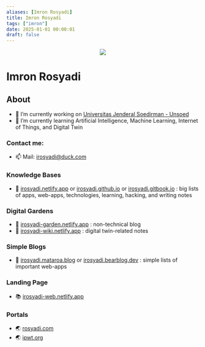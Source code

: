 ```yaml
---
aliases: [Imron Rosyadi]
title: Imron Rosyadi
tags: ["imron"]
date: 2025-01-01 00:00:01
draft: false
---
```

<p align="center">
  <img src="https://source.unsplash.com/100x100/?cat" />
</p>

# Imron Rosyadi

## About

- 🔭 I’m currently working on [Universitas Jenderal Soedirman - Unsoed](http://elektro.ft.unsoed.ac.id/imron-rosyadi/)
- 🌱 I’m currently learning Artificial Intelligence, Machine Learning, Internet of Things, and Digital Twin

### Contact me:

- 📫 Mail: irosyadi@duck.com

### Knowledge Bases

- 📕 [irosyadi.netlify.app](https://irosyadi.netlify.app) or [irosyadi.github.io](https://irosyadi.github.io) or [irosyadi.gitbook.io](https://irosyadi.gitbook.io) : big lists of apps, web-apps, technologies, learning, hacking, and writing notes

### Digital Gardens

- 📗 [irosyadi-garden.netlify.app](https://irosyadi-garden.netlify.app) : non-technical blog
- 📘 [irosyadi-wiki.netlify.app](https://irosyadi-wiki.netlify.app) : digital twin-related notes

### Simple Blogs

- 📑 [irosyadi.mataroa.blog](https://irosyadi.mataroa.blog) or [irosyadi.bearblog.dev](https://irosyadi.bearblog.dev) : simple lists of important web-apps

### Landing Page

- 📚 [irosyadi-web.netlify.app](https://irosyadi-web.netlify.app)

### Portals

- 🌏 [rosyadi.com](https://rosyadi.com)
- 🌏 [ipwt.org](https://ipwt.org)
